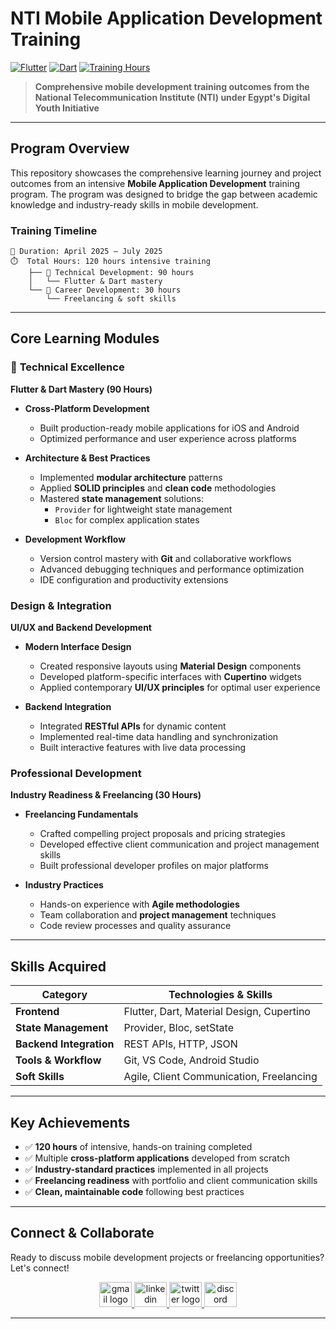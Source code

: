 # NTI Mobile Application Development Training

[![Flutter](https://img.shields.io/badge/Flutter-02569B?style=for-the-badge&logo=flutter&logoColor=white)](https://flutter.dev)
[![Dart](https://img.shields.io/badge/Dart-0175C2?style=for-the-badge&logo=dart&logoColor=white)](https://dart.dev)
[![Training Hours](https://img.shields.io/badge/Training_Hours-120h-brightgreen?style=for-the-badge)](https://nti.sci.eg)

> **Comprehensive mobile development training outcomes from the National Telecommunication Institute (NTI) under Egypt's Digital Youth Initiative**

---

## **Program Overview**

This repository showcases the comprehensive learning journey and project outcomes from an intensive **Mobile Application Development** training program. The program was designed to bridge the gap between academic knowledge and industry-ready skills in mobile development.

### **Training Timeline**

```
📅 Duration: April 2025 – July 2025
⏱️  Total Hours: 120 hours intensive training
    ├── 🔧 Technical Development: 90 hours
    │   └── Flutter & Dart mastery
    └── 💼 Career Development: 30 hours
        └── Freelancing & soft skills
```

---

## **Core Learning Modules**

### 🔧 **Technical Excellence**

**Flutter & Dart Mastery (90 Hours)**

- **Cross-Platform Development**
  - Built production-ready mobile applications for iOS and Android
  - Optimized performance and user experience across platforms
- **Architecture & Best Practices**

  - Implemented **modular architecture** patterns
  - Applied **SOLID principles** and **clean code** methodologies
  - Mastered **state management** solutions:
    - `Provider` for lightweight state management
    - `Bloc` for complex application states

- **Development Workflow**
  - Version control mastery with **Git** and collaborative workflows
  - Advanced debugging techniques and performance optimization
  - IDE configuration and productivity extensions

### **Design & Integration**

**UI/UX and Backend Development**

- **Modern Interface Design**

  - Created responsive layouts using **Material Design** components
  - Developed platform-specific interfaces with **Cupertino** widgets
  - Applied contemporary **UI/UX principles** for optimal user experience

- **Backend Integration**
  - Integrated **RESTful APIs** for dynamic content
  - Implemented real-time data handling and synchronization
  - Built interactive features with live data processing

### **Professional Development**

**Industry Readiness & Freelancing (30 Hours)**

- **Freelancing Fundamentals**

  - Crafted compelling project proposals and pricing strategies
  - Developed effective client communication and project management skills
  - Built professional developer profiles on major platforms

- **Industry Practices**
  - Hands-on experience with **Agile methodologies**
  - Team collaboration and **project management** techniques
  - Code review processes and quality assurance

---

## **Skills Acquired**

| **Category**            | **Technologies & Skills**                 |
| ----------------------- | ----------------------------------------- |
| **Frontend**            | Flutter, Dart, Material Design, Cupertino |
| **State Management**    | Provider, Bloc, setState                  |
| **Backend Integration** | REST APIs, HTTP, JSON                     |
| **Tools & Workflow**    | Git, VS Code, Android Studio              |
| **Soft Skills**         | Agile, Client Communication, Freelancing  |

---

## **Key Achievements**

- ✅ **120 hours** of intensive, hands-on training completed
- ✅ Multiple **cross-platform applications** developed from scratch
- ✅ **Industry-standard practices** implemented in all projects
- ✅ **Freelancing readiness** with portfolio and client communication skills
- ✅ **Clean, maintainable code** following best practices

---

## **Connect & Collaborate**

Ready to discuss mobile development projects or freelancing opportunities? Let's connect!

<div align="center">
  <a href="mailto:a7medhanyshokry@gmail.com" target="_blank">
    <img src="https://skillicons.dev/icons?i=gmail&theme=light" width="52" height="40" alt="gmail logo"/>
  </a>
  <a href="https://www.linkedin.com/in/theahmedhany/" target="_blank">
    <img src="https://skillicons.dev/icons?i=linkedin&theme=dark" width="52" height="40" alt="linkedin logo"/>
  </a>
  <a href="https://x.com/theahmedhany" target="_blank">
    <img src="https://skillicons.dev/icons?i=twitter&theme=dark" width="52" height="40" alt="twitter logo"/>
  </a>
  <a href="https://discord.gg/wPFYxGFA" target="_blank">
    <img src="https://skillicons.dev/icons?i=discord&theme=dark" width="52" height="40" alt="discord logo"/>
  </a>
</div>

---

